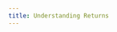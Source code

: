 ```yaml
---
title: Understanding Returns
---
```


<ExternalRedirect href="https://docs.starswap.xyz/protocol/V2/concepts/advanced-topics/understanding-returns" />
